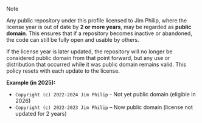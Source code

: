 > [!NOTE]
> Any public repository under this profile licensed to Jim Philip, where the license year is out of date by **2 or more years**, may be regarded as **public domain**. This ensures that if a repository becomes inactive or abandoned, the code can still be fully open and usable by others.
>
> If the license year is later updated, the repository will no longer be considered public domain from that point forward, but any use or distribution that occurred while it was public domain remains valid. This policy resets with each update to the license.
>
> **Example (in 2025):**
>
> - `Copyright (c) 2022-2024 Jim Philip` - Not yet public domain (eligible in 2026)
> - `Copyright (c) 2022-2023 Jim Philip` – Now public domain (license not updated for 2 years)